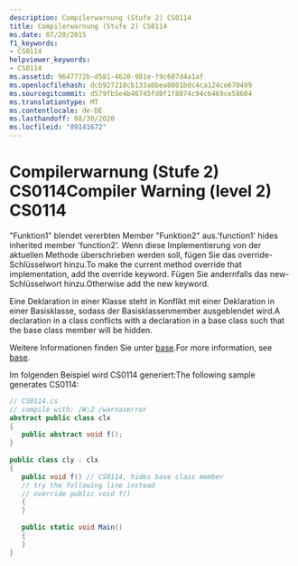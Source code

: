 ```yaml
---
description: Compilerwarnung (Stufe 2) CS0114
title: Compilerwarnung (Stufe 2) CS0114
ms.date: 07/20/2015
f1_keywords:
- CS0114
helpviewer_keywords:
- CS0114
ms.assetid: 9647772b-d581-4620-981e-f9c607d4a1af
ms.openlocfilehash: dcb927210cb133a0bea8801bdc4ca124ce670499
ms.sourcegitcommit: d579fb5e4b46745fd0f1f8874c94c6469ce58604
ms.translationtype: MT
ms.contentlocale: de-DE
ms.lasthandoff: 08/30/2020
ms.locfileid: "89141672"
---
```

# <a name="compiler-warning-level-2-cs0114"></a><span data-ttu-id="e3d34-103">Compilerwarnung (Stufe 2) CS0114</span><span class="sxs-lookup"><span data-stu-id="e3d34-103">Compiler Warning (level 2) CS0114</span></span>
<span data-ttu-id="e3d34-104">"Funktion1" blendet vererbten Member "Funktion2" aus.</span><span class="sxs-lookup"><span data-stu-id="e3d34-104">'function1' hides inherited member 'function2'.</span></span> <span data-ttu-id="e3d34-105">Wenn diese Implementierung von der aktuellen Methode überschrieben werden soll, fügen Sie das override-Schlüsselwort hinzu.</span><span class="sxs-lookup"><span data-stu-id="e3d34-105">To make the current method override that implementation, add the override keyword.</span></span> <span data-ttu-id="e3d34-106">Fügen Sie andernfalls das new-Schlüsselwort hinzu.</span><span class="sxs-lookup"><span data-stu-id="e3d34-106">Otherwise add the new keyword.</span></span>  
  
 <span data-ttu-id="e3d34-107">Eine Deklaration in einer Klasse steht in Konflikt mit einer Deklaration in einer Basisklasse, sodass der Basisklassenmember ausgeblendet wird.</span><span class="sxs-lookup"><span data-stu-id="e3d34-107">A declaration in a class conflicts with a declaration in a base class such that the base class member will be hidden.</span></span>  
  
 <span data-ttu-id="e3d34-108">Weitere Informationen finden Sie unter [base](../language-reference/keywords/base.md).</span><span class="sxs-lookup"><span data-stu-id="e3d34-108">For more information, see [base](../language-reference/keywords/base.md).</span></span>  
  
 <span data-ttu-id="e3d34-109">Im folgenden Beispiel wird CS0114 generiert:</span><span class="sxs-lookup"><span data-stu-id="e3d34-109">The following sample generates CS0114:</span></span>  
  
```csharp  
// CS0114.cs  
// compile with: /W:2 /warnaserror  
abstract public class clx  
{  
   public abstract void f();  
}  
  
public class cly : clx  
{  
   public void f() // CS0114, hides base class member  
   // try the following line instead  
   // override public void f()  
   {  
   }  
  
   public static void Main()  
   {  
   }  
}  
```
